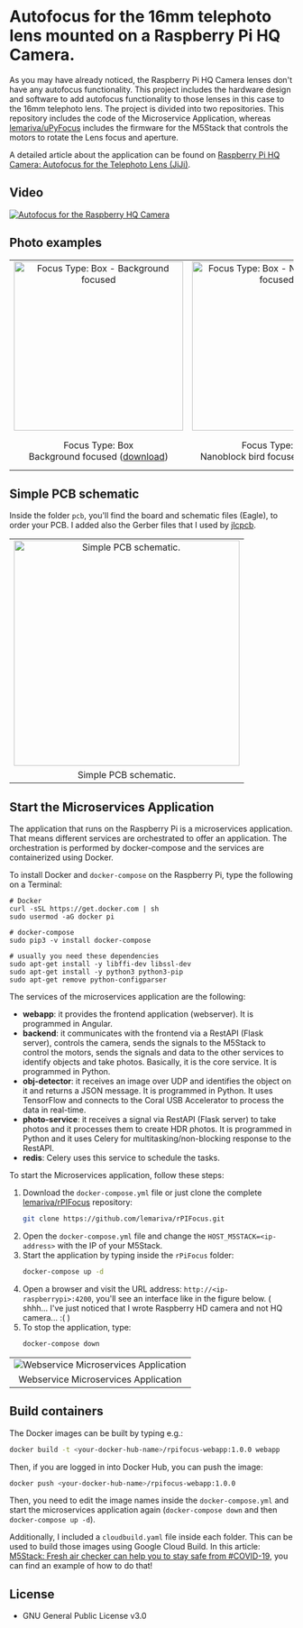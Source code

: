 # Autofocus for the 16mm telephoto lens mounted on a Raspberry Pi HQ Camera.
As you may have already noticed, the Raspberry Pi HQ Camera lenses don't have any autofocus functionality. This project includes the hardware design and software to add autofocus functionality to those lenses in this case to the 16mm telephoto lens.
The project is divided into two repositories. This repository includes the code of the Microservice Application, whereas [lemariva/uPyFocus](https://github.com/lemariva/uPyFocus) includes the firmware for the M5Stack that controls the motors to rotate the Lens focus and aperture.

A detailed article about the application can be found on [Raspberry Pi HQ Camera: Autofocus for the Telephoto Lens (JiJi)](https://lemariva.com/blog/2020/12/raspberry-pi-hq-camera-autofocus-telephoto-lens).

## Video
[![Autofocus for the Raspberry HQ Camera](https://img.youtube.com/vi/PrbyPmq_Z7Q/0.jpg)](https://www.youtube.com/watch?v=PrbyPmq_Z7Q)

## Photo examples
|          |          |          |          |
|:--------:|:--------:|:--------:|:--------:|
|<img src="https://lemariva.com/storage/app/uploads/public/5fe/c63/443/5fec63443a76c981023585.jpg" alt="Focus Type: Box - Background focused" width="300px">|<img src="https://lemariva.com/storage/app/uploads/public/5fe/c63/392/5fec6339224b0320000410.jpg" alt="Focus Type: Box - Nanoblock bird focused" width="300px">|<img src="https://lemariva.com/storage/app/uploads/public/5fe/c63/4ab/5fec634ab3092068212455.jpg" alt="Focus Type: Box - Nanoblock bird focused. Diff. illum & cam. aperture" width="300px">|<img src="https://lemariva.com/storage/app/uploads/public/5fe/c63/3cd/5fec633cda6af591369087.jpg" alt="Focus Type: Object detector - Teddy bear focused" width="300px">|
|Focus Type: Box <br/> Background focused (<a href="https://lemariva.com/storage/app/media/blog_imgs/hqcamera/hq_camera_background_focused.jpg">download</a>)|Focus Type: Box <br/>Nanoblock bird focused (<a href="https://lemariva.com/storage/app/media/blog_imgs/hqcamera/hq_camera_nanoblock_bird_focused.jpg">download</a>)|Focus Type: Box <br/>Nanoblock bird focused. <br/> Diff. illum & cam. aperture (<a href="https://lemariva.com/storage/app/media/blog_imgs/hqcamera/hq_camera_nanoblock_bird_focused_2.jpg">download</a>)|Focus Type: Object detector  <br/>Teddy bear focused (<a href="https://lemariva.com/storage/app/media/blog_imgs/hqcamera/hq_camera_teddy_bear_focused.jpg">download</a>)|

## Simple PCB schematic
Inside the folder `pcb`, you'll find the board and schematic files (Eagle), to order your PCB. I added also the Gerber files that I used by <a rel="noopener noreferrer" href="https://jlcpcb.com/">jlcpcb</a>.

|          |
|:--------:|
|<img src="https://lemariva.com/storage/temp/public/625/29e/b52/5feca3f70da50778861950__899.jpg" alt="Simple PCB schematic." width="400px">|
|Simple PCB schematic.|

## Start the Microservices Application
The application that runs on the Raspberry Pi is a microservices application. That means different services are orchestrated to offer an application. The orchestration is performed by docker-compose and the services are containerized using Docker.

To install Docker and `docker-compose` on the Raspberry Pi, type the following on a Terminal:
```
# Docker
curl -sSL https://get.docker.com | sh
sudo usermod -aG docker pi

# docker-compose
sudo pip3 -v install docker-compose

# usually you need these dependencies
sudo apt-get install -y libffi-dev libssl-dev
sudo apt-get install -y python3 python3-pip
sudo apt-get remove python-configparser
```

The services of the microservices application are the following:
* **webapp**: it provides the frontend application (webserver). It is programmed in Angular.
* **backend**: it communicates with the frontend via a RestAPI (Flask server), controls the camera, sends the signals to the M5Stack to control the motors, sends the signals and data to the other services to identify objects and take photos. Basically, it is the core service. It is programmed in Python.
* **obj-detector**: it receives an image over UDP and identifies the object on it and returns a JSON message. It is programmed in Python. It uses TensorFlow and connects to the Coral USB Accelerator to process the data in real-time.
* **photo-service**: it receives a signal via RestAPI (Flask server) to take photos and it processes them to create HDR photos. It is programmed in Python and it uses Celery for multitasking/non-blocking response to the RestAPI.
* **redis**: Celery uses this service to schedule the tasks.

To start the Microservices application, follow these steps:
1. Download the `docker-compose.yml` file or just clone the complete [lemariva/rPIFocus](https://github.com/lemariva/rPIFocus) repository:
    ```sh
    git clone https://github.com/lemariva/rPIFocus.git
    ```
2. Open the `docker-compose.yml` file and change the `HOST_M5STACK=<ip-address>` with the IP of your M5Stack.
3. Start the application by typing inside the `rPiFocus` folder:
    ```sh
    docker-compose up -d
    ```
4. Open a browser and visit the URL address: `http://<ip-raspberrypi>:4200`, you'll see an interface like in the figure below. ( shhh... I've just noticed that I wrote Raspberry HD camera and not HQ camera... :( )
5. To stop the application, type:
    ```sh
    docker-compose down
    ```

|           |
|:---------:|
|<img src="https://lemariva.com/storage/app/uploads/public/5fe/c60/ad0/5fec60ad052fc228241834.jpg" alt="Webservice Microservices Application">|
|Webservice Microservices Application|


## Build containers
The Docker images can be built by typing e.g.:
```sh
docker build -t <your-docker-hub-name>/rpifocus-webapp:1.0.0 webapp
```
Then, if you are logged in into Docker Hub, you can push the image:
```sh
docker push <your-docker-hub-name>/rpifocus-webapp:1.0.0
```
Then, you need to edit the image names inside the `docker-compose.yml` and start the microservices application again (`docker-compose down` and then `docker-compose up -d`).

Additionally, I included a `cloudbuild.yaml` file inside each folder. This can be used to build those images using Google Cloud Build. In this article: [M5Stack: Fresh air checker can help you to stay safe from #COVID-19](https://lemariva.com/blog/2020/11/m5stack-fresh-air-helps-stay-safe-from-covid-19), you can find an example of how to do that!

## License
* GNU General Public License v3.0